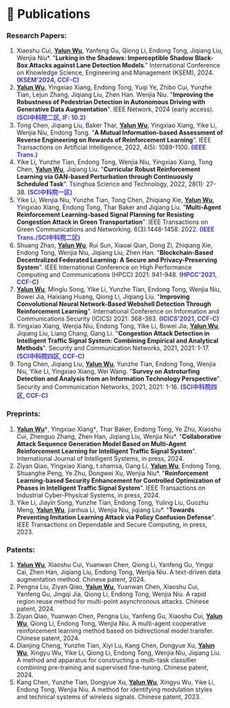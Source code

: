 <span class='anchor' id='Publications'></span>

# 📝 Publications

### Research Papers:

1. Xiaoshu Cui, **<u>Yalun Wu</u>**, Yanfeng Gu, Qiong Li, Endong Tong, Jiqiang Liu, Wenjia Niu\*. "**Lurking in the Shadows: Imperceptible Shadow Black-Box Attacks against Lane Detection Models**." International Conference on Knowledge Science, Engineering and Management (KSEM), 2024. <font color="#4C33E5"><b>(KSEM'2024, CCF-C)</b></font> 
2. **<u>Yalun Wu</u>**, Yingxiao Xiang, Endong Tong, Yuqi Ye, Zhibo Cui, Yunzhe Tian, Lejun Zhang, Jiqiang Liu, Zhen Han. Wenjia Niu. "**Improving the Robustness of Pedestrian Detection in Autonomous Driving with Generative Data Augmentation**". IEEE Network, 2024 (early access). <font color="#4C33E5"><b>(SCI中科院二区, IF: 10.2)</b></font> 
6. Tong Chen, Jiqiang Liu, Baker Thar, **<u>Yalun Wu</u>**, Yingxiao Xiang, Yike Li, Wenjia Niu, Endong Tong. "**A Mutual Information-based Assessment of Reverse Engineering on Rewards of Reinforcement Learning**". IEEE Transactions on Artificial Intelligence, 2022, 4(5): 1089-1100.  <font color="#4C33E5"><b>(IEEE Trans.)</b></font> 
7. Yike Li, Yunzhe Tian, Endong Tong, Wenjia Niu, Yingxiao Xiang, Tong Chen, **<u>Yalun Wu</u>**, Jiqiang Liu. "**Curricular Robust Reinforcement Learning via GAN-based Perturbation through Continuously Scheduled Task**". Tsinghua Science and Technology, 2022, 28(1): 27-38.  <font color="#4C33E5"><b>(SCI中科院一区)</b></font> 
8. Yike Li, Wenjia Niu, Yunzhe Tian, Tong Chen, Zhiqiang Xie, **<u>Yalun Wu</u>**, Yingxiao Xiang, Endong Tong, Thar Baker and Jiqiang Liu. "**Multi-Agent Reinforcement Learning-based Signal Planning for Resisting Congestion Attack in Green Transportation**". IEEE Transactions on Green Communications and Networking. 6(3):1448-1458. 2022.  <font color="#4C33E5"><b>(IEEE Trans./SCI中科院二区)</b></font> 
9. Shuang Zhao, **<u>Yalun Wu</u>**, Rui Sun, Xiaoai Qian, Dong Zi, Zhiqiang Xie, Endong Tong, Wenjia Niu, Jiqiang Liu, Zhen Han. "**Blockchain-Based Decentralized Federated Learning: A Secure and Privacy-Preserving System**". IEEE International Conference on High Performance Computing and Communications (HPCC) 2021: 941-948. <font color="#4C33E5"><b>(HPCC'2021, CCF-C)</b></font>  
10. **<u>Yalun Wu</u>**, Minglu Song, Yike Li, Yunzhe Tian, Endong Tong, Wenjia Niu, Bowei Jia, Haixiang Huang, Qiong Li, Jiqiang Liu. "**Improving Convolutional Neural Network-Based Webshell Detection Through Reinforcement Learning**". International Conference on Information and Communications Security (ICICS)  2021: 368-383. <font color="#4C33E5"><b>(ICICS'2021, CCF-C)</b></font> 
11. Yingxiao Xiang, Wenjia Niu, Endong Tong, Yike Li, Bowei Jia, **<u>Yalun Wu</u>**, Jiqiang Liu, Liang Chang, Gang Li. "**Congestion Attack Detection in Intelligent Traffic Signal System: Combining Empirical and Analytical Methods**". Security and Communication Networks, 2021, 2021: 1-17. <font color="#4C33E5"><b>(SCI中科院四区, CCF-C)</b></font> 
12. Tong Chen, Jiqiang Liu, **<u>Yalun Wu</u>**, Yunzhe Tian, Endong Tong, Wenjia Niu, Yike Li, Yingxiao Xiang, Wei Wang. "**Survey on Astroturfing Detection and Analysis from an Information Technology Perspective**". Security and Communication Networks, 2021, 2021: 1-16. <font color="#4C33E5"><b>(SCI中科院四区, CCF-C)</b></font> 

### Preprints:

1. **<u>Yalun Wu</u>**†,  Yingxiao Xiang†, Thar Baker, Endong Tong, Ye Zhu, Xiaoshu Cui, Zhenguo Zhang, Zhen Han,  Jiqiang Liu, Wenjia Niu\*. "**Collaborative Attack Sequence Generation Model Based on Multi-Agent Reinforcement Learning for Intelligent Traffic Signal System**". International Journal of Intelligent Systems, in press, 2024.
3. Ziyan Qiao, Yingxiao Xiang, t.shamsa, Gang Li, **<u>Yalun Wu</u>**, Endong Tong, Shuanghe Peng, Ye Zhu, Dongwei Xu, Wenjia Niu\*. "**Reinforcement Learning-based Security Enhancement for Controlled Optimization of Phases in Intelligent Traffic Signal System**". IEEE Transactions on Industrial Cyber-Physical Systems, in press, 2024.
5. Yike Li, Jiayin Song, Yunzhe Tian, Endong Tong, Yuling Liu, Guozhu Meng, **<u>Yalun Wu</u>**, jianhua Li, Wenjia Niu, jiqiang Liu\*. "**Towards Preventing Imitation Learning Attack via Policy Confusion Defense**". IEEE Transactions on Dependable and Secure Computing, in press, 2023.

### Patents:

1. **<u>Yalun Wu</u>**, Xiaoshu Cui, Yuanwan Chen, Qiong Li, Yanfeng Gu, Yingqi Cai, Zhen Han, Jiqiang Liu, Endong Tong, Wenjia Niu. A text-driven data augmentation method. Chinese patent, 2024.
2. Pengna Liu, Ziyan Qiao, **<u>Yalun Wu</u>**, Yuanwan Chen, Xiaoshu Cui, Yanfeng Gu, Jingqi Jia, Qiong Li, Endong Tong, Wenjia Niu. A rapid region reuse method for multi-point asynchronous attacks. Chinese patent, 2024.
3. Ziyan Qiao, Yuanwan Chen, Pengna Liu, Yanfeng Gu, Xiaoshu Cui, **<u>Yalun Wu</u>**, Qiong Li, Endong Tong, Wenjia Niu. A multi-agent cooperative reinforcement learning method based on bidirectional model transfer. Chinese patent, 2024.
4. Dianjing Cheng, Yunzhe Tian, Xiyi Lu, Kang Chen, Dongyue Xu, **<u>Yalun Wu</u>**, Xingyu Wu, Yike Li, Qiong Li, Endong Tong, Wenjia Niu, Jiqiang Liu. A method and apparatus for constructing a multi-task classifier combining pre-training and supervised fine-tuning. Chinese patent, 2024.
5. Kang Chen, Yunzhe Tian, Dongyue Xu, **<u>Yalun Wu</u>**, Xingyu Wu, Yike Li, Endong Tong, Wenjia Niu. A method for identifying modulation styles and technical systems of wireless signals. Chinese patent, 2023.